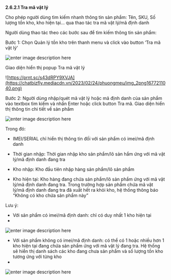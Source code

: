 **2.6.2.1 Tra mã vật lý**

Cho phép người dùng tìm kiếm nhanh thông tin sản phẩm: Tên, SKU, Số lượng tồn kho, kho hiện tại... qua thao tác tra mã vật lý/mã định danh

Người dùng thao tác theo các bước sau để tìm kiếm thông tin sản phẩm:

Bước 1: Chọn Quản lý tồn kho trên thanh menu và click vào button ‘Tra mã vật lý’

![enter image description here](https://chatbizfly.mediacdn.vn/2023/02/24/phuongmeu/img_1png1677211015.png)

Giao diện hiển thị popup Tra mã vật lý

![https://prnt.sc/s43dRPY9XVJA](https://chatbizfly.mediacdn.vn/2023/02/24/phuongmeu/img_2png1677211040.png)

Bước 2: Người dùng nhập/quét mã vật lý hoặc mã định danh của sản phẩm vào textbox tìm kiếm và nhấn Enter hoặc click button Tra mã. Giao diện hiển thị thông tin chi tiết về sản phẩm

![enter image description here](https://chatbizfly.mediacdn.vn/2023/02/24/phuongmeu/img_3png1677211089.png)

Trong đó:
- IMEI/SERIAL  chỉ hiển thị thông tin đối với sản phẩm có imei/mã định danh

- Thời gian nhập: Thời gian nhập kho sản phẩm/lô sản hẩm ứng với mã vật lý/mã định danh đang tra

- Kho nhập: Kho đầu tiên nhập hàng sản phẩm/lô sản phẩm

- Kho hiện tại: Kho hàng đang chứa sản phẩm/lô sản phẩm ứng với mã vật lý/mã định danh đang tra. Trong trường hợp sản phẩm chứa mã vật lý/mã định danh đang tra đã xuất hết ra khỏi kho, hệ thống thông báo “Không có kho chứa sản phẩm này”

Lưu ý:

- Với sản phẩm có imei/mã định danh: chỉ có duy nhất 1 kho hiện tại
- 
![enter image description here](https://chatbizfly.mediacdn.vn/2023/02/24/phuongmeu/img_4png1677211168.png)

- Với sản phẩm không có imei/mã định danh: có thể có 1 hoặc nhiều hơn 1 kho hiện tại đang chứa sản phẩm ứng với mã vật lý đang tra. Hệ thống sẽ hiển thị danh sách các kho đang chưa sản phẩm  và số lượng tồn kho tương ứng với từng kho
- 
![enter image description here](https://chatbizfly.mediacdn.vn/2023/02/24/phuongmeu/img_5png1677211200.png)